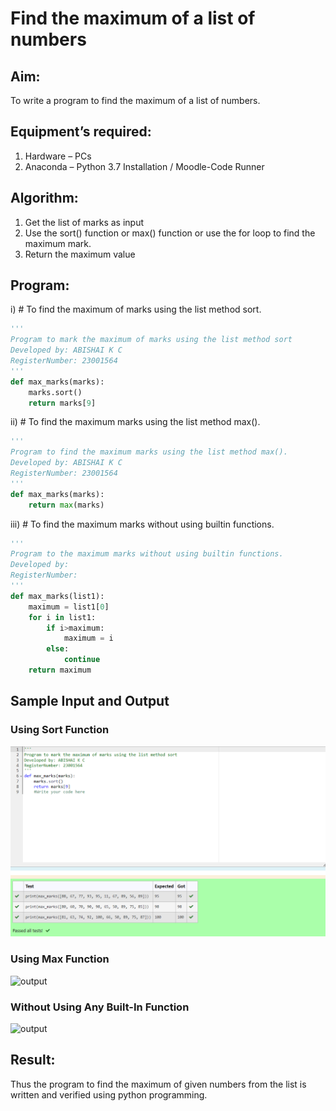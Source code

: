 # Find the maximum of a list of numbers
## Aim:
To write a program to find the maximum of a list of numbers.
## Equipment’s required:
1.	Hardware – PCs
2.	Anaconda – Python 3.7 Installation / Moodle-Code Runner
## Algorithm:
1.	Get the list of marks as input
2.	Use the sort() function or max() function or use the for loop to find the maximum mark.
3.	Return the maximum value
## Program:

i)	# To find the maximum of marks using the list method sort.
```Python
''' 
Program to mark the maximum of marks using the list method sort
Developed by: ABISHAI K C
RegisterNumber: 23001564
'''
def max_marks(marks):
    marks.sort()
    return marks[9]
```

ii)	# To find the maximum marks using the list method max().
```Python
''' 
Program to find the maximum marks using the list method max().
Developed by: ABISHAI K C 
RegisterNumber: 23001564
'''
def max_marks(marks):
    return max(marks)
```

iii) # To find the maximum marks without using builtin functions.
```Python
''' 
Program to the maximum marks without using builtin functions.
Developed by: 
RegisterNumber: 
'''
def max_marks(list1):
    maximum = list1[0] 
    for i in list1:
        if i>maximum:
            maximum = i
        else:
            continue
    return maximum
```
## Sample Input and Output
### Using Sort Function
![output](/sort%20output.png)
### Using Max Function
![output](/img/max%20output.png) 
### Without Using Any Built-In Function
![output](/img/Screenshot%202023-07-26%20182101.png) 

## Result:
Thus the program to find the maximum of given numbers from the list is written and verified using python programming.